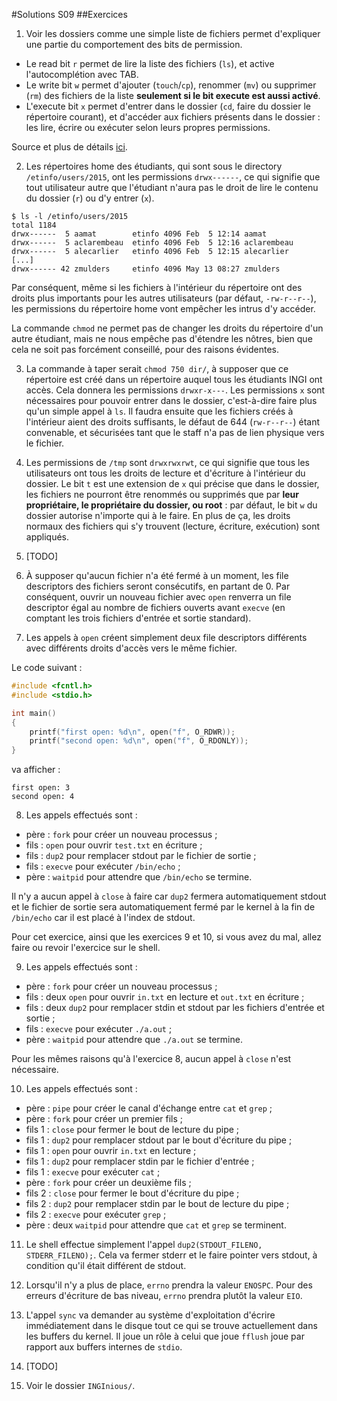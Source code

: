 #Solutions S09
##Exercices
1. Voir les dossiers comme une simple liste de fichiers permet d'expliquer une partie du comportement des bits de permission.
  - Le read bit `r` permet de lire la liste des fichiers (`ls`), et active l'autocomplétion avec TAB.
  - Le write bit `w` permet d'ajouter (`touch`/`cp`), renommer (`mv`) ou supprimer (`rm`) des fichiers de la liste **seulement si le bit execute est aussi activé**.
  - L'execute bit `x` permet d'entrer dans le dossier (`cd`, faire du dossier le répertoire courant), et d'accéder aux fichiers présents dans le dossier : les lire, écrire ou exécuter selon leurs propres permissions.

  Source et plus de détails [ici](http://unix.stackexchange.com/a/21263).

2. Les répertoires home des étudiants, qui sont sous le directory `/etinfo/users/2015`, ont les permissions `drwx------`, ce qui signifie que tout utilisateur autre que l'étudiant n'aura pas le droit de lire le contenu du dossier (`r`) ou d'y entrer (`x`).
  ```
  $ ls -l /etinfo/users/2015
  total 1184
  drwx------  5 aamat        etinfo 4096 Feb  5 12:14 aamat
  drwx------  5 aclarembeau  etinfo 4096 Feb  5 12:16 aclarembeau
  drwx------  5 alecarlier   etinfo 4096 Feb  5 12:15 alecarlier
  [...]
  drwx------ 42 zmulders     etinfo 4096 May 13 08:27 zmulders
  ```
  Par conséquent, même si les fichiers à l'intérieur du répertoire ont des droits plus importants pour les autres utilisateurs (par défaut, `-rw-r--r--`), les permissions du répertoire home vont empêcher les intrus d'y accéder.

  La commande `chmod` ne permet pas de changer les droits du répertoire d'un autre étudiant, mais ne nous empêche pas d'étendre les nôtres, bien que cela ne soit pas forcément conseillé, pour des raisons évidentes.

3. La commande à taper serait `chmod 750 dir/`, à supposer que ce répertoire est créé dans un répertoire auquel tous les étudiants INGI ont accès. Cela donnera les permissions `drwxr-x---`. Les permissions `x` sont nécessaires pour pouvoir entrer dans le dossier, c'est-à-dire faire plus qu'un simple appel à `ls`. Il faudra ensuite que les fichiers créés à l'intérieur aient des droits suffisants, le défaut de 644 (`rw-r--r--`) étant convenable, et sécurisées tant que le staff n'a pas de lien physique vers le fichier.

4. Les permissions de `/tmp` sont `drwxrwxrwt`, ce qui signifie que tous les utilisateurs ont tous les droits de lecture et d'écriture à l'intérieur du dossier. Le bit `t` est une extension de `x` qui précise que dans le dossier, les fichiers ne pourront être renommés ou supprimés que par **leur propriétaire, le propriétaire du dossier, ou root** : par défaut, le bit `w` du dossier autorise n'importe qui à le faire. En plus de ça, les droits normaux des fichiers qui s'y trouvent (lecture, écriture, exécution) sont appliqués.

5. [TODO]

6. À supposer qu'aucun fichier n'a été fermé à un moment, les file descriptors des fichiers seront consécutifs, en partant de 0. Par conséquent, ouvrir un nouveau fichier avec `open` renverra un file descriptor égal au nombre de fichiers ouverts avant `execve` (en comptant les trois fichiers d'entrée et sortie standard).

7. Les appels à `open` créent simplement deux file descriptors différents avec différents droits d'accès vers le même fichier.

  Le code suivant :
  ```c
  #include <fcntl.h>
  #include <stdio.h>

  int main()
  {
      printf("first open: %d\n", open("f", O_RDWR));
      printf("second open: %d\n", open("f", O_RDONLY));
  }
  ```
  va afficher :
  ```
  first open: 3
  second open: 4
  ```

8. Les appels effectués sont :
  - père : `fork` pour créer un nouveau processus ;
  - fils : `open` pour ouvrir `test.txt` en écriture ;
  - fils : `dup2` pour remplacer stdout par le fichier de sortie ;
  - fils : `execve` pour exécuter `/bin/echo` ;
  - père : `waitpid` pour attendre que `/bin/echo` se termine.

  Il n'y a aucun appel à `close` à faire car `dup2` fermera automatiquement stdout et le fichier de sortie sera automatiquement fermé par le kernel à la fin de `/bin/echo` car il est placé à l'index de stdout.

  Pour cet exercice, ainsi que les exercices 9 et 10, si vous avez du mal, allez faire ou revoir l'exercice sur le shell.

9. Les appels effectués sont :
  - père : `fork` pour créer un nouveau processus ;
  - fils : deux `open` pour ouvrir `in.txt` en lecture et `out.txt` en écriture ;
  - fils : deux `dup2` pour remplacer stdin et stdout par les fichiers d'entrée et sortie ;
  - fils : `execve` pour exécuter `./a.out` ;
  - père : `waitpid` pour attendre que `./a.out` se termine.

  Pour les mêmes raisons qu'à l'exercice 8, aucun appel à `close` n'est nécessaire.

10. Les appels effectués sont :
  - père : `pipe` pour créer le canal d'échange entre `cat` et `grep` ;
  - père : `fork` pour créer un premier fils ;
  - fils 1 : `close` pour fermer le bout de lecture du pipe ;
  - fils 1 : `dup2` pour remplacer stdout par le bout d'écriture du pipe ;
  - fils 1 : `open` pour ouvrir `in.txt` en lecture ;
  - fils 1 : `dup2` pour remplacer stdin par le fichier d'entrée ;
  - fils 1 : `execve` pour exécuter `cat` ;
  - père : `fork` pour créer un deuxième fils ;
  - fils 2 : `close` pour fermer le bout d'écriture du pipe ;
  - fils 2 : `dup2` pour remplacer stdin par le bout de lecture du pipe ;
  - fils 2 : `execve` pour exécuter `grep` ;
  - père : deux `waitpid` pour attendre que `cat` et `grep` se terminent.

11. Le shell effectue simplement l'appel `dup2(STDOUT_FILENO, STDERR_FILENO);`. Cela va fermer stderr et le faire pointer vers stdout, à condition qu'il était différent de stdout.

12. Lorsqu'il n'y a plus de place, `errno` prendra la valeur `ENOSPC`. Pour des erreurs d'écriture de bas niveau, `errno` prendra plutôt la valeur `EIO`.

13. L'appel `sync` va demander au système d'exploitation d'écrire immédiatement dans le disque tout ce qui se trouve actuellement dans les buffers du kernel. Il joue un rôle à celui que joue `fflush` joue par rapport aux buffers internes de `stdio`.

14. [TODO]

15. Voir le dossier `INGInious/`.
